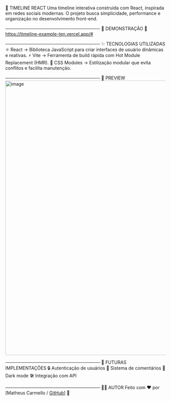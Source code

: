 📌 TIMELINE REACT
Uma timeline interativa construída com React, inspirada em redes sociais modernas.
O projeto busca simplicidade, performance e organização no desenvolvimento front-end.

──────────────────────────────
🚀 DEMONSTRAÇÃO
🔗 https://timeline-example-ten.vercel.app/#

──────────────────────────────
✨ TECNOLOGIAS UTILIZADAS
⚛️ React → Biblioteca JavaScript para criar interfaces de usuário dinâmicas e reativas.
⚡ Vite → Ferramenta de build rápida com Hot Module Replacement (HMR).
💅 CSS Modules → Estilização modular que evita conflitos e facilita manutenção.

──────────────────────────────
📸 PREVIEW
<img width="1678" height="862" alt="image" src="https://github.com/user-attachments/assets/39bb0bec-1f38-4bc6-80a0-c736a2b8a662" />


──────────────────────────────
📌 FUTURAS IMPLEMENTAÇÕES
🔒 Autenticação de usuários
💬 Sistema de comentários
🎨 Dark mode
🛠 Integração com API

──────────────────────────────
👨‍💻 AUTOR
Feito com ❤️ por [Matheus Carmello / [GitHub](https://github.com/JoaoCarmello)] 🚀
